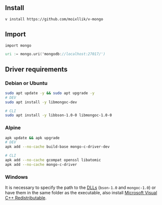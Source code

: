 ## Install

```bash
v install https://github.com/moixllik/v-mongo
```

## Import

```v
import mongo

uri := mongo.uri('mongodb://localhost:27017/')
```

## Driver requirements
### Debian or Ubuntu

```bash
sudo apt update -y && sudo apt upgrade -y
# DEV
sudo apt install -y libmongoc-dev

# CLI
sudo apt install -y libbson-1.0-0 libmongoc-1.0-0
```

### Alpine

```bash
apk update && apk upgrade
# DEV
apk add --no-cache build-base mongo-c-driver-dev

# CLI
apk add --no-cache gcompat openssl libatomic
apk add --no-cache mongo-c-driver
```

### Windows

It is necessary to specify the path to the [DLLs](https://github.com/moixllik/v-mongo/tree/main/thirdparty/win64/bin) (`bson-1.0` and `mongoc-1.0`) or have them in the same folder as the executable, also install [Microsoft Visual C++ Redistributable](https://learn.microsoft.com/en-us/cpp/windows/latest-supported-vc-redist).
